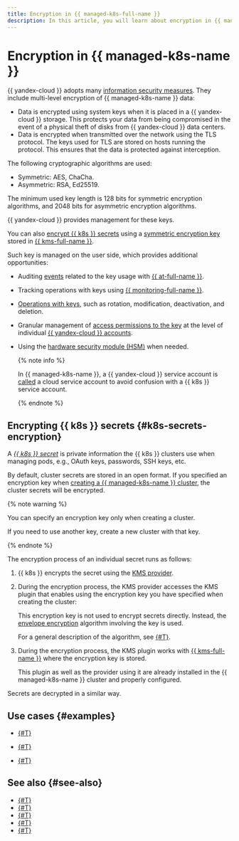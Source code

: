 ```yaml
---
title: Encryption in {{ managed-k8s-full-name }}
description: In this article, you will learn about encryption in {{ managed-k8s-name }}.
---
```


# Encryption in {{ managed-k8s-name }}

{{ yandex-cloud }} adopts many [information security measures](../../security/standarts.md). They include multi-level encryption of {{ managed-k8s-name }} data:

* Data is encrypted using system keys when it is placed in a {{ yandex-cloud }} storage. This protects your data from being compromised in the event of a physical theft of disks from {{ yandex-cloud }} data centers.
* Data is encrypted when transmitted over the network using the TLS protocol. The keys used for TLS are stored on hosts running the protocol. This ensures that the data is protected against interception.

The following cryptographic algorithms are used:
* Symmetric: AES, ChaCha.
* Asymmetric: RSA, Ed25519.

The minimum used key length is 128 bits for symmetric encryption algorithms, and 2048 bits for asymmetric encryption algorithms.

{{ yandex-cloud }} provides management for these keys.

You can also [encrypt {{ k8s }} secrets](#k8s-secrets-encryption) using a [symmetric encryption key](../../kms/concepts/key.md) stored in [{{ kms-full-name }}](../../kms/concepts/index.md).

Such key is managed on the user side, which provides additional opportunities:

* Auditing [events](../../kms/at-ref.md) related to the key usage with [{{ at-full-name }}](../../audit-trails/).
* Tracking operations with keys using [{{ monitoring-full-name }}](../../monitoring/).
* [Operations with keys](../../kms/operations/index.md#symmetric-encryption), such as rotation, modification, deactivation, and deletion.
* Granular management of [access permissions to the key](../../kms/security/index.md) at the level of individual [{{ yandex-cloud }} accounts](../../iam/concepts/users/accounts.md).
* Using the [hardware security module (HSM)](../../kms/concepts/hsm.md) when needed.

    {% note info %}

    In {{ managed-k8s-name }}, a {{ yandex-cloud }} service account is [called](./index.md#service-accounts) a cloud service account to avoid confusion with a {{ k8s }} service account.

    {% endnote %}

## Encrypting {{ k8s }} secrets {#k8s-secrets-encryption}

A [_{{ k8s }} secret_](https://kubernetes.io/docs/concepts/configuration/secret/) is private information the {{ k8s }} clusters use when managing pods, e.g., OAuth keys, passwords, SSH keys, etc.

By default, cluster secrets are stored in an open format. If you specified an encryption key when [creating a {{ managed-k8s-name }} cluster](../operations/kubernetes-cluster/kubernetes-cluster-create.md), the cluster secrets will be encrypted.

{% note warning %}

You can specify an encryption key only when creating a cluster.

If you need to use another key, create a new cluster with that key.

{% endnote %}

The encryption process of an individual secret runs as follows:

1. {{ k8s }} encrypts the secret using the [KMS provider](https://kubernetes.io/docs/tasks/administer-cluster/kms-provider/).

1. During the encryption process, the KMS provider accesses the KMS plugin that enables using the encryption key you have specified when creating the cluster:

    This encryption key is not used to encrypt secrets directly. Instead, the [envelope encryption](https://kubernetes.io/docs/tasks/administer-cluster/kms-provider/#kms-encryption-and-per-object-encryption-keys) algorithm involving the key is used.

    For a general description of the algorithm, see [{#T}](../../kms/concepts/envelope.md).

1. During the encryption process, the KMS plugin works with [{{ kms-full-name }}](../../kms/concepts/index.md) where the encryption key is stored.

    This plugin as well as the provider using it are already installed in the {{ managed-k8s-name }} cluster and properly configured.

Secrets are decrypted in a similar way.

## Use cases {#examples}

* [{#T}](../tutorials/kms-k8s.md)
* [{#T}](../tutorials/nginx-ingress-certificate-manager.md)


* [{#T}](../tutorials/kubernetes-lockbox-secrets.md)

## See also {#see-also}

* [{#T}](../operations/applications/hashicorp-vault.md)
* [{#T}](../tutorials/marketplace/hashicorp-vault.md)
* [{#T}](../tutorials/kms-k8s.md)
* [{#T}](../operations/applications/external-secrets-operator.md)
* [{#T}](../tutorials/kubernetes-lockbox-secrets.md)